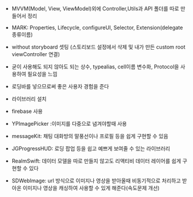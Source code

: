 - MVVM(Model, View, ViewModel)외에 Controller,Utils과 API 폴더를 따로 만들어서 정리
- MARK: Properties, Lifecycle, configureUI, Selector, Extension(delegate 종류이름)
- without storyboard 셋팅 (스토리보드 설정에서 삭제 및 내가 만든 custom root viewController 연결)
- 굳이 사용해도 되지 않아도 되는 상수, typealias, cell이름 변수화, Protocol을 사용하여 필요성을 느낌
- 로딩바를 넣으므로써 좋은 사용자 경험을 준다


- 라이브러리 설치
- firebase 사용
- YPImagePicker :이미지를 다중으로 념겨야할때 사용
- messageKit: 채팅 대화방의 말풍선이나 프로필 등을 쉽게 구현할 수 있음
- JGProgressHUD: 로딩 팝업 등을 쉽고 예쁘게 보여줄 수 있는 라이브러리
- RealmSwift: 데이터 모델을 따로 만들지 않고도 리액티비 데이터 레이어를 쉽게 구현할 수 있다
- SDWebImage: url 방식으로 이미지나 영상을 받아올때 비동기적으로 처리하고 받아온 이미지나 영상을 캐싱하여 사용할 수 있게 해준다(속도문제 개선)
